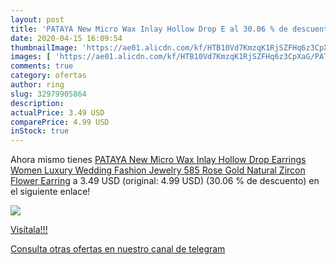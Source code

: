 ```yaml
---
layout: post
title: 'PATAYA New Micro Wax Inlay Hollow Drop E al 30.06 % de descuento'
date: 2020-04-15 16:09:54
thumbnailImage: 'https://ae01.alicdn.com/kf/HTB10Vd7KmzqK1RjSZFHq6z3CpXaG/PATAYA-New-Micro-Wax-Inlay-Hollow-Drop-Earrings-Women-Luxury-Wedding-Fashion-Jewelry-585-Rose-Gold.jpg_350x350._SL200_.jpg'
images: [ 'https://ae01.alicdn.com/kf/HTB10Vd7KmzqK1RjSZFHq6z3CpXaG/PATAYA-New-Micro-Wax-Inlay-Hollow-Drop-Earrings-Women-Luxury-Wedding-Fashion-Jewelry-585-Rose-Gold.jpg_350x350._SL200_.jpg' ]
comments: true
category: ofertas
author: ring
slug: 32979905864
description:
actualPrice: 3.49 USD
comparePrice: 4.99 USD
inStock: true
---
```


Ahora mismo tienes [PATAYA New Micro Wax Inlay Hollow Drop Earrings Women Luxury Wedding Fashion Jewelry 585 Rose Gold Natural Zircon Flower Earring](https://www.amazon.com/dp/32979905864/?tag=redken08-20) a 3.49 USD (original: 4.99 USD) (30.06 %  de descuento) en el siguiente enlace!

[![](https://ae01.alicdn.com/kf/HTB10Vd7KmzqK1RjSZFHq6z3CpXaG/PATAYA-New-Micro-Wax-Inlay-Hollow-Drop-Earrings-Women-Luxury-Wedding-Fashion-Jewelry-585-Rose-Gold.jpg_350x350._SL200_.jpg)](https://www.amazon.com/dp/32979905864/?tag=redken08-20)

[Visítala!!!](https://www.amazon.com/dp/32979905864/?tag=redken08-20)

[Consulta otras ofertas en nuestro canal de telegram](https://t.me/s/ofertas25)

